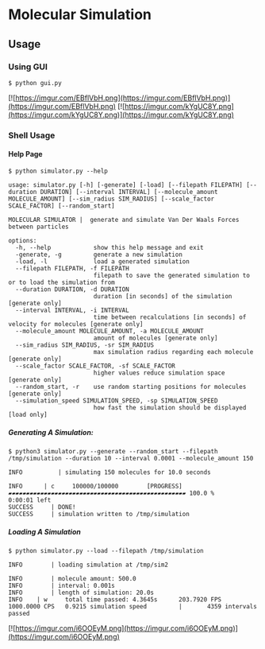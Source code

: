 # Molecular Simulation

## Usage
### Using GUI
```
$ python gui.py
```
[![https://imgur.com/EBflVbH.png](https://imgur.com/EBflVbH.png)](https://imgur.com/EBflVbH.png)
[![https://imgur.com/kYgUC8Y.png](https://imgur.com/kYgUC8Y.png)](https://imgur.com/kYgUC8Y.png)
### Shell Usage
#### Help Page
```
$ python simulator.py --help
```
```
usage: simulator.py [-h] [-generate] [-load] [--filepath FILEPATH] [--duration DURATION] [--interval INTERVAL] [--molecule_amount MOLECULE_AMOUNT] [--sim_radius SIM_RADIUS] [--scale_factor SCALE_FACTOR] [--random_start]

MOLECULAR SIMULATOR |  generate and simulate Van Der Waals Forces between particles

options:
  -h, --help            show this help message and exit
  -generate, -g         generate a new simulation
  -load, -l             load a generated simulation
  --filepath FILEPATH, -f FILEPATH
                        filepath to save the generated simulation to or to load the simulation from
  --duration DURATION, -d DURATION
                        duration [in seconds] of the simulation [generate only]
  --interval INTERVAL, -i INTERVAL
                        time between recalculations [in seconds] of velocity for molecules [generate only]
  --molecule_amount MOLECULE_AMOUNT, -a MOLECULE_AMOUNT
                        amount of molecules [generate only]
  --sim_radius SIM_RADIUS, -sr SIM_RADIUS
                        max simulation radius regarding each molecule [generate only]
  --scale_factor SCALE_FACTOR, -sf SCALE_FACTOR
                        higher values reduce simulation space [generate only]
  --random_start, -r    use random starting positions for molecules [generate only]
  --simulation_speed SIMULATION_SPEED, -sp SIMULATION_SPEED
                        how fast the simulation should be displayed [load only]
```
##### Generating A Simulation:
```
$ python3 simulator.py --generate --random_start --filepath /tmp/simulation --duration 10 --interval 0.0001 --molecule_amount 150
```
```
INFO		  | simulating 150 molecules for 10.0 seconds

INFO      | c     100000/100000        [PROGRESS] ▰▰▰▰▰▰▰▰▰▰▰▰▰▰▰▰▰▰▰▰▰▰▰▰▰▰▰▰▰▰▰▰▰▰▰▰▰▰▰▰▰▰▰▰▰▰▰▰▰▰ 100.0 %      0:00:01 left
SUCCESS		| DONE!
SUCCESS		| simulation written to /tmp/simulation
```

##### Loading A Simulation
```
$ python simulator.py --load --filepath /tmp/simulation
```
```
INFO		| loading simulation at /tmp/sim2

INFO		| molecule amount: 500.0
INFO		| interval: 0.001s
INFO		| length of simulation: 20.0s
INFO    | w     total time passed: 4.3645s      203.7920 FPS    1000.0000 CPS   0.9215 simulation speed         |       4359 intervals passed
```
[![https://imgur.com/i6OOEyM.png](https://imgur.com/i6OOEyM.png)](https://imgur.com/i6OOEyM.png)
